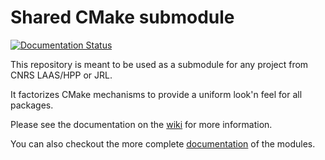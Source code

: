 Shared CMake submodule
======================

[![Documentation Status](https://readthedocs.org/projects/jrl-cmakemodules/badge/?version=master)](https://jrl-cmakemodules.readthedocs.io/en/master/?badge=master)

This repository is meant to be used as a submodule for any project
from CNRS LAAS/HPP or JRL.

It factorizes CMake mechanisms to provide a uniform look'n feel for
all packages.


Please see the documentation on the [wiki] for more information.

You can also checkout the more complete [documentation] of the modules.

[wiki]: http://github.com/jrl-umi3218/jrl-cmakemodules/wiki

[documentation]: http://jrl-cmakemodules.readthedocs.io/en/master/

